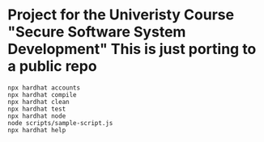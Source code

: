 # Project for the Univeristy Course "Secure Software System Development" This is just porting to a public repo



```shell
npx hardhat accounts
npx hardhat compile
npx hardhat clean
npx hardhat test
npx hardhat node
node scripts/sample-script.js
npx hardhat help
```
